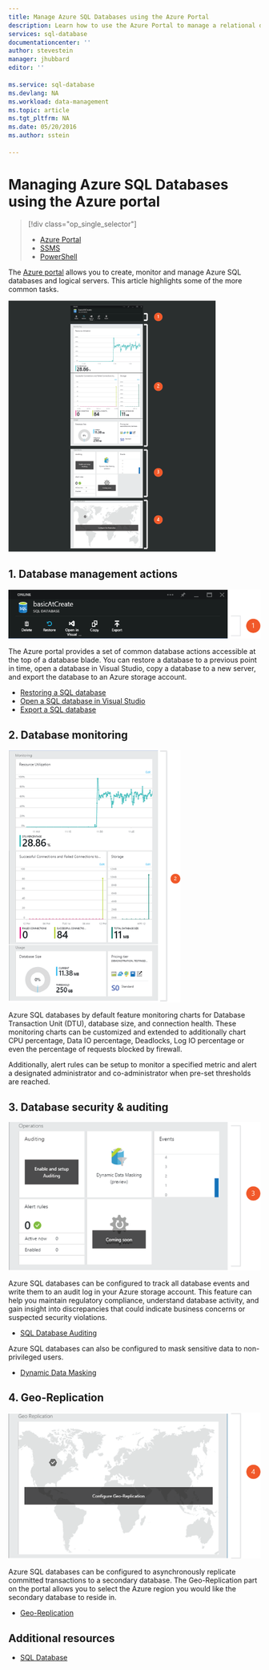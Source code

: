 ```yaml
---
title: Manage Azure SQL Databases using the Azure Portal
description: Learn how to use the Azure Portal to manage a relational database in the cloud using the Azure Portal.
services: sql-database
documentationcenter: ''
author: stevestein
manager: jhubbard
editor: ''

ms.service: sql-database
ms.devlang: NA
ms.workload: data-management
ms.topic: article
ms.tgt_pltfrm: NA
ms.date: 05/20/2016
ms.author: sstein

---
```

# Managing Azure SQL Databases using the Azure portal
> [!div class="op_single_selector"]
> * [Azure Portal](sql-database-manage-portal.md)
> * [SSMS](sql-database-manage-azure-ssms.md)
> * [PowerShell](sql-database-command-line-tools.md)
> 
> 

The [Azure portal](https://portal.azure.com/) allows you to create, monitor and manage Azure SQL databases and logical servers. This article highlights some of the more common tasks.

![Database Overview](./media/sql-database-manage-portal/sqldatabase_annotated.png)

## 1. Database management actions
![Db management actions](./media/sql-database-manage-portal/sqldatabase_actions.png)

The Azure portal provides a set of common database actions accessible at the top of a database blade. You can restore a database to a previous point in time, open a database in Visual Studio, copy a database to a new server, and export the database to an Azure storage account.

* [Restoring a SQL database](sql-database-recovery-using-backups.md)
* [Open a SQL database in Visual Studio](sql-database-connect-query.md)
* [Export a SQL database](sql-database-export.md)

## 2. Database monitoring
![Database monitoring](./media/sql-database-manage-portal/sqldatabase_monitoring.png)

Azure SQL databases by default feature monitoring charts for Database Transaction Unit (DTU), database size, and connection health. These monitoring charts can be customized and extended to additionally chart CPU percentage, Data IO percentage, Deadlocks, Log IO percentage or even the percentage of requests blocked by firewall.

Additionally, alert rules can be setup to monitor a specified metric and alert a designated administrator and co-administrator when pre-set thresholds are reached.

## 3. Database security & auditing
![Database security](./media/sql-database-manage-portal/sqldatabase_security.png)

Azure SQL databases can be configured to track all database events and write them to an audit log in your Azure storage account. This feature can help you maintain regulatory compliance, understand database activity, and gain insight into discrepancies that could indicate business concerns or suspected security violations.

* [SQL Database Auditing](sql-database-auditing-get-started.md)

Azure SQL databases can also be configured to mask sensitive data to non-privileged users.

* [Dynamic Data Masking](sql-database-dynamic-data-masking-get-started.md)

## 4. Geo-Replication
![Geo-Replication](./media/sql-database-manage-portal/sqldatabase_georeplication.png)

Azure SQL databases can be configured to asynchronously replicate committed transactions to a secondary database. The Geo-Replication part on the portal allows you to select the Azure region you would like the secondary database to reside in. 

* [Geo-Replication](sql-database-geo-replication-overview.md)

## Additional resources
* [SQL Database](sql-database-technical-overview.md)

